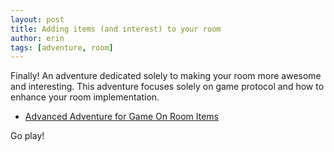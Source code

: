 ```yaml
---
layout: post
title: Adding items (and interest) to your room
author: erin
tags: [adventure, room]
---
```


Finally! An adventure dedicated solely to making your room more awesome and interesting. This adventure focuses solely on game protocol and how to enhance your room implementation.

* [Advanced Adventure for Game On Room Items](/walkthroughs/advanced/room-items.html)

Go play!

